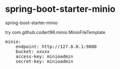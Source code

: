 # spring-boot-starter-minio
spring-boot-starter-minio

try com.github.codert96.minio.MinioFileTemplate
<pre>
minio:
    endpoint: http://127.0.0.1:9000
    bucket: xxxxx
    access-key: minioadmin
    secret-key: minioadmin
</pre>